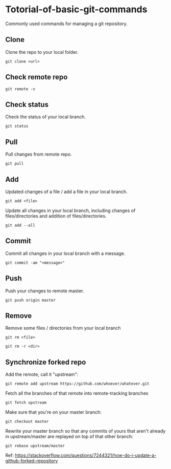 # Totorial-of-basic-git-commands
Commonly used commands for managing a git repository.


## Clone
Clone the repo to your local folder.
```git
git clone <url>
```

## Check remote repo
```git
git remote -v
```

## Check status
Check the status of your local branch.
```git
git status
```

## Pull
Pull changes from remote repo.
```git
git pull
```

## Add
Updated changes of a file / add a file in your local branch.
```git
git add <file>
```
Update all changes in your local branch, including changes of files/directories and addition of files/directories.
```git
git add --all
```

## Commit
Commit all changes in your local branch with a message.
```git
git commit -am "<message>"
```

## Push
Push your changes to remote master.
```git
git push origin master
```

## Remove
Remove some files / directories from your local branch
```git
git rm <file>
```
```git
git rm -r <dir>
```

## Synchronize forked repo
Add the remote, call it "upstream":
```git
git remote add upstream https://github.com/whoever/whatever.git
```
Fetch all the branches of that remote into remote-tracking branches
```git
git fetch upstream
```
Make sure that you're on your master branch:
```git
git checkout master
```
Rewrite your master branch so that any commits of yours that
aren't already in upstream/master are replayed on top of that
other branch:
```git
git rebase upstream/master
```
Ref: https://stackoverflow.com/questions/7244321/how-do-i-update-a-github-forked-repository
